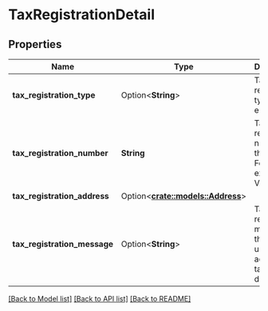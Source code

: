 # TaxRegistrationDetail

## Properties

Name | Type | Description | Notes
------------ | ------------- | ------------- | -------------
**tax_registration_type** | Option<**String**> | Tax registration type for the entity. | [optional]
**tax_registration_number** | **String** | Tax registration number for the party. For example, VAT ID. | 
**tax_registration_address** | Option<[**crate::models::Address**](Address.md)> |  | [optional]
**tax_registration_message** | Option<**String**> | Tax registration message that can be used for additional tax related details. | [optional]

[[Back to Model list]](../README.md#documentation-for-models) [[Back to API list]](../README.md#documentation-for-api-endpoints) [[Back to README]](../README.md)


